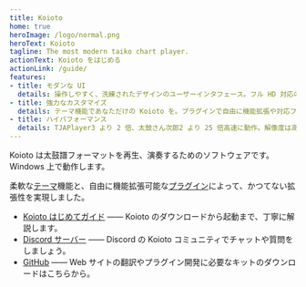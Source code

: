 ```yaml
---
title: Koioto
home: true
heroImage: /logo/normal.png
heroText: Koioto
tagline: The most modern taiko chart player.
actionText: Koioto をはじめる
actionLink: /guide/
features:
- title: モダンな UI
  details: 操作しやすく、洗練されたデザインのユーザーインタフェース。フル HD 対応のテーマ。
- title: 強力なカスタマイズ
  details: テーマ機能であなただけの Koioto を。プラグインで自由に機能拡張や対応ファイルフォーマットを増やせます。
- title: ハイパフォーマンス
  details: TJAPlayer3 より 2 倍、太鼓さん次郎2 より 25 倍高速に動作。解像度は高いのに！
---
```


Koioto は太鼓譜フォーマットを再生、演奏するためのソフトウェアです。Windows 上で動作します。

柔軟な[テーマ](/theme/)機能と、自由に機能拡張可能な[プラグイン](/plugin/)によって、かつてない拡張性を実現しました。

- [Koioto はじめてガイド](/guide/) ―― Koioto のダウンロードから起動まで、丁寧に解説します。
- [Discord サーバー](https://discord.gg/kaF5Nc6) ―― Discord の Koioto コミュニティでチャットや質問をしましょう。
- [GitHub](https://github.com/Koioto) ―― Web サイトの翻訳やプラグイン開発に必要なキットのダウンロードはこちらから。